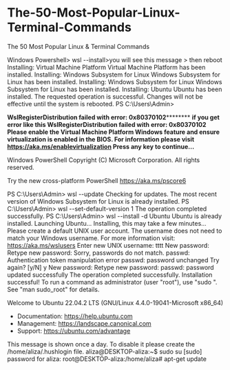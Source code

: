 # The-50-Most-Popular-Linux-Terminal-Commands
The 50 Most Popular Linux &amp; Terminal Commands

Windows Powershell> wsl --install>you will see this message > then reboot 
Installing: Virtual Machine Platform
Virtual Machine Platform has been installed.
Installing: Windows Subsystem for Linux
Windows Subsystem for Linux has been installed.
Installing: Windows Subsystem for Linux
Windows Subsystem for Linux has been installed.
Installing: Ubuntu
Ubuntu has been installed.
The requested operation is successful. Changes will not be effective until the system is rebooted.
PS C:\Users\Admin>

**WslRegisterDistribution failed with error: 0x80370102**********
**if you get error like this 
WslRegisterDistribution failed with error: 0x80370102
Please enable the Virtual Machine Platform Windows feature and ensure virtualization is enabled in the BIOS.
For information please visit https://aka.ms/enablevirtualization
Press any key to continue...**



Windows PowerShell
Copyright (C) Microsoft Corporation. All rights reserved.

Try the new cross-platform PowerShell https://aka.ms/pscore6

PS C:\Users\Admin> wsl --update
Checking for updates.
The most recent version of Windows Subsystem for Linux is already installed.
PS C:\Users\Admin> wsl --set-default-version 1
The operation completed successfully.
PS C:\Users\Admin> wsl --install -d Ubuntu
Ubuntu is already installed.
Launching Ubuntu...
Installing, this may take a few minutes...
Please create a default UNIX user account. The username does not need to match your Windows username.
For more information visit: https://aka.ms/wslusers
Enter new UNIX username: tttt
New password:
Retype new password:
Sorry, passwords do not match.
passwd: Authentication token manipulation error
passwd: password unchanged
Try again? [y/N] y
New password:
Retype new password:
passwd: password updated successfully
The operation completed successfully.
Installation successful!
To run a command as administrator (user "root"), use "sudo <command>".
See "man sudo_root" for details.

Welcome to Ubuntu 22.04.2 LTS (GNU/Linux 4.4.0-19041-Microsoft x86_64)

 * Documentation:  https://help.ubuntu.com
 * Management:     https://landscape.canonical.com
 * Support:        https://ubuntu.com/advantage

This message is shown once a day. To disable it please create the
/home/aliza/.hushlogin file.
aliza@DESKTOP-aliza:~$ sudo su
[sudo] password for aliza:
root@DESKTOP-aliza:/home/aliza# apt-get update


